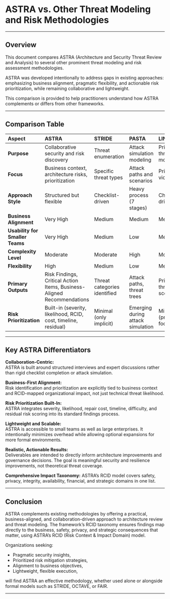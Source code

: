 # ASTRA vs. Other Threat Modeling and Risk Methodologies

---

## Overview

This document compares ASTRA (Architecture and Security Threat Review and Analysis) to several other prominent threat modeling and risk assessment methodologies.

ASTRA was developed intentionally to address gaps in existing approaches: emphasizing business alignment, pragmatic flexibility, and actionable risk prioritization, while remaining collaborative and lightweight.

This comparison is provided to help practitioners understand how ASTRA complements or differs from other frameworks.

---

## Comparison Table

| Aspect | ASTRA | STRIDE | PASTA | LINDDUN | OCTAVE | FAIR |
|:--|:--|:--|:--|:--|:--|:--|
| **Purpose** | Collaborative security and risk discovery | Threat enumeration | Attack simulation modeling | Privacy threat modeling | Organizational risk assessment | Quantitative risk assessment |
| **Focus** | Business context, architecture risks, prioritization | Specific threat types | Attack paths and scenarios | Privacy violations | Risk to critical assets | Financial loss estimation |
| **Approach Style** | Structured but flexible | Checklist-driven | Heavy process (7 stages) | Checklist-driven | Formal workshops | Quantitative modeling |
| **Business Alignment** | Very High | Medium | Medium | Medium | High | High |
| **Usability for Smaller Teams** | Very High | Medium | Low | Medium | Low | Low |
| **Complexity Level** | Moderate | Moderate | High | Moderate | High | High |
| **Flexibility** | High | Medium | Low | Medium | Low | Low |
| **Primary Outputs** | Risk Findings, Critical Action Items, Business-Aligned Recommendations | Threat categories identified | Attack paths, threat trees | Privacy threat scenarios | Risk profiles | Loss exceedance curves, financial risk metrics |
| **Risk Prioritization** | Built-in (severity, likelihood, RCID, cost, timeline, residual) | Minimal (only implicit) | Emerging during attack simulation | Minimal (privacy focused) | Subjective ranking | Full quantitative scoring |

---

## Key ASTRA Differentiators

**Collaboration-Centric:**  
ASTRA is built around structured interviews and expert discussions rather than rigid checklist completion or attack simulation.

**Business-First Alignment:**  
Risk identification and prioritization are explicitly tied to business context and RCID-mapped organizational impact, not just technical threat likelihood.

**Risk Prioritization Built-In:**  
ASTRA integrates severity, likelihood, repair cost, timeline, difficulty, and residual risk scoring into its standard findings process.

**Lightweight and Scalable:**  
ASTRA is accessible to small teams as well as large enterprises. It intentionally minimizes overhead while allowing optional expansions for more formal environments.

**Realistic, Actionable Results:**  
Deliverables are intended to directly inform architecture improvements and governance decisions. The goal is meaningful security and resilience improvements, not theoretical threat coverage.

**Comprehensive Impact Taxonomy:**
ASTRA’s RCID model covers safety, privacy, integrity, availability, financial, and strategic domains in one list.

---

## Conclusion

ASTRA complements existing methodologies by offering a practical, business-aligned, and collaboration-driven approach to architecture review and threat modeling.  The framework’s RCID taxonomy ensures findings map directly to the business, safety, privacy, and strategic consequences that matter, using ASTRA’s RCID (Risk Context & Impact Domain) model.

Organizations seeking:
- Pragmatic security insights,
- Prioritized risk mitigation strategies,
- Alignment to business objectives,
- Lightweight, flexible execution,

will find ASTRA an effective methodology, whether used alone or alongside formal models such as STRIDE, OCTAVE, or FAIR.

---

